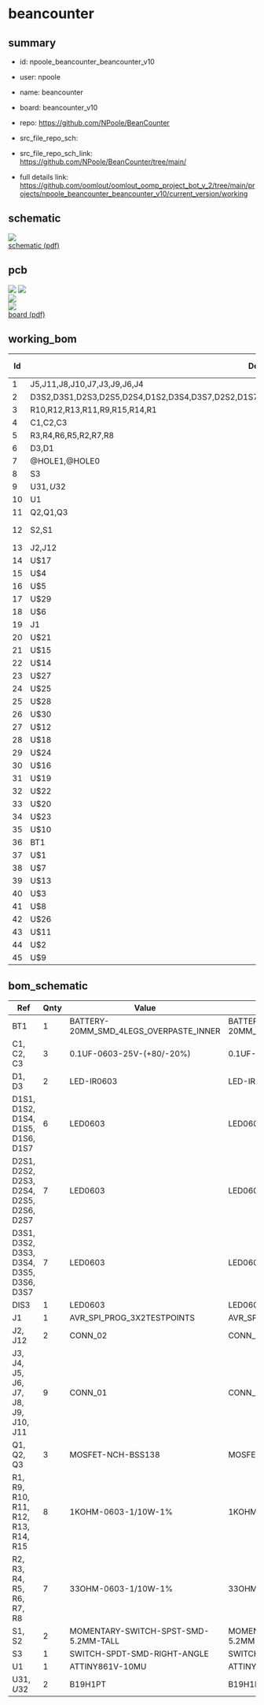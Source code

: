 # beancounter
 
## summary 
* id: npoole_beancounter_beancounter_v10
* user: npoole
* name: beancounter
* board: beancounter_v10
* repo: https://github.com/NPoole/BeanCounter



* src_file_repo_sch: 
* src_file_repo_sch_link: https://github.com/NPoole/BeanCounter/tree/main/
* full details link: https://github.com/oomlout/oomlout_oomp_project_bot_v_2/tree/main/projects/npoole_beancounter_beancounter_v10/current_version/working  

## schematic  
![](working_schematic_600.png)  
[schematic (pdf)](working_schematic.pdf) 






















## pcb  
![](working_3d_600.png) 
![](working_3d_front_600.png)  
![](working_3d_back_600.png)  
![](working_600.png)  
[board (pdf)](working.pdf)  

## working_bom
| Id | Designator | Footprint | Quantity | Designation | Supplier and ref |  | None | 
| --- | --- | --- | --- | --- | --- | --- | --- | 
| 1 | J5,J11,J8,J10,J7,J3,J9,J6,J4 | 1X01 | 9 |  |  |  | [''] | 
| 2 | D3S2,D3S1,D2S3,D2S5,D2S4,D1S2,D3S4,D3S7,D2S2,D1S7,D3S6,D1S1,D3S5,D1S6,D2S7,D1S5,DIS3,D2S1,D1S4,D3S3,D2S6 | LED-0603 | 21 |  |  |  | [''] | 
| 3 | R10,R12,R13,R11,R9,R15,R14,R1 | 0603 | 8 | 1k |  |  | [''] | 
| 4 | C1,C2,C3 | 0603 | 3 | 0.1uF |  |  | [''] | 
| 5 | R3,R4,R6,R5,R2,R7,R8 | 0603 | 7 | 33 |  |  | [''] | 
| 6 | D3,D1 | LED-0603 | 2 | IR LED |  |  | [''] | 
| 7 | @HOLE1,@HOLE0 |  | 2 |  |  |  | [''] | 
| 8 | S3 | SWITCH_SPST_SMD_A | 1 |  |  |  | [''] | 
| 9 | U$31,U$32 | HARVATEK_DETECTOR | 2 | B19H1PT |  |  | [''] | 
| 10 | U1 | 32M1-A_ATM | 1 | ATTINY861V-10MU |  |  | [''] | 
| 11 | Q2,Q1,Q3 | SOT23-3 | 3 | 220mA/50V/3.5Î© |  |  | [''] | 
| 12 | S2,S1 | TACTILE_SWITCH_SMD_5.2MM | 2 | MOMENTARY-SWITCH-SPST-SMD-5.2MM-TALL |  |  | [''] | 
| 13 | J2,J12 | 1X02 | 2 |  |  |  | [''] | 
| 14 | U$17 | THEN_PRESS_COUNT#RESET_TO_SELECT0 | 1 |  |  |  | [''] | 
| 15 | U$4 | #PRESS_SETUP_X1#0 | 1 |  |  |  | [''] | 
| 16 | U$5 | 00 | 1 |  |  |  | [''] | 
| 17 | U$29 | #SETUP#0 | 1 |  |  |  | [''] | 
| 18 | U$6 | #_3V#0 | 1 |  |  |  | [''] | 
| 19 | J1 | 2X3_TEST_POINTS | 1 | AVR_SPI_PROG_3X2TESTPOINTS |  |  | [''] | 
| 20 | U$21 | 120 | 1 |  |  |  | [''] | 
| 21 | U$15 | #PRESS_SETUP_X2#0 | 1 |  |  |  | [''] | 
| 22 | U$14 | TO_ENTER_PART_PITCH_SETUP0 | 1 |  |  |  | [''] | 
| 23 | U$27 | #COUNT#0 | 1 |  |  |  | [''] | 
| 24 | U$25 | ALL_DIGITS_ARE_BLINKING0 | 1 |  |  |  | [''] | 
| 25 | U$28 | #RESET#0 | 1 |  |  |  | [''] | 
| 26 | U$30 | LOGO#SVG0 | 1 |  |  |  | [''] | 
| 27 | U$12 | #RESUME_COUNTING#0 | 1 |  |  |  | [''] | 
| 28 | U$18 | #RESET_COUNTER#0 | 1 |  |  |  | [''] | 
| 29 | U$24 | #OFF#EXT#0 | 1 |  |  |  | [''] | 
| 30 | U$16 | TO_ENTER_COUNTING_MODE_SELECTION0 | 1 |  |  |  | [''] | 
| 31 | U$19 | BY_HOLDING_COUNT#RESET_UNTIL0 | 1 |  |  |  | [''] | 
| 32 | U$22 | 160 | 1 |  |  |  | [''] | 
| 33 | U$20 | 40 | 1 |  |  |  | [''] | 
| 34 | U$23 | #ON#0 | 1 |  |  |  | [''] | 
| 35 | U$10 | FIRST_DIGIT_WILL_BLINK_WHILE_PAUSED#_0 | 1 |  |  |  | [''] | 
| 36 | BT1 | BATTCON_20MM_4LEGS_OVERPASTE_INNER | 1 |  |  |  | [''] | 
| 37 | U$1 | OSHWBC#SVG0 | 1 |  |  |  | [''] | 
| 38 | U$7 | #_GND#0 | 1 |  |  |  | [''] | 
| 39 | U$13 | BY_PRESSING_COUNT#RESET_AGAIN0 | 1 |  |  |  | [''] | 
| 40 | U$3 | #PAUSE_COUNTING#0 | 1 |  |  |  | [''] | 
| 41 | U$8 | THEN_PRESS_COUNT#RESET_TO_INCREMENT0 | 1 |  |  |  | [''] | 
| 42 | U$26 | #COMPLETE_DOCS_AT_GITHUB#COM#NPOOLE#BEANCOUNTER#0 | 1 |  |  |  | [''] | 
| 43 | U$11 | #_0 | 1 |  |  |  | [''] | 
| 44 | U$2 | EXTERN_PWR0 | 1 |  |  |  | [''] | 
| 45 | U$9 | BY_PRESSING_COUNT#RESET0 | 1 |  |  |  | [''] | 


## bom_schematic
| Ref | Qnty | Value | Cmp name | Footprint | Description | Vendor | DNP | 
| --- | --- | --- | --- | --- | --- | --- | --- | 
| BT1 | 1 | BATTERY-20MM_SMD_4LEGS_OVERPASTE_INNER | BATTERY-20MM_SMD_4LEGS_OVERPASTE_INNER | working:BATTCON_20MM_4LEGS_OVERPASTE_INNER |  |  |  | 
| C1, C2, C3 | 3 | 0.1UF-0603-25V-(+80/-20%) | 0.1UF-0603-25V-(+80/-20%) | working:0603 |  |  |  | 
| D1, D3 | 2 | LED-IR0603 | LED-IR0603 | working:LED-0603 |  |  |  | 
| D1S1, D1S2, D1S4, D1S5, D1S6, D1S7 | 6 | LED0603 | LED0603 | working:LED-0603 |  |  |  | 
| D2S1, D2S2, D2S3, D2S4, D2S5, D2S6, D2S7 | 7 | LED0603 | LED0603 | working:LED-0603 |  |  |  | 
| D3S1, D3S2, D3S3, D3S4, D3S5, D3S6, D3S7 | 7 | LED0603 | LED0603 | working:LED-0603 |  |  |  | 
| DIS3 | 1 | LED0603 | LED0603 | working:LED-0603 |  |  |  | 
| J1 | 1 | AVR_SPI_PROG_3X2TESTPOINTS | AVR_SPI_PROG_3X2TESTPOINTS | working:2X3_TEST_POINTS |  |  |  | 
| J2, J12 | 2 | CONN_02 | CONN_02 | working:1X02 |  |  |  | 
| J3, J4, J5, J6, J7, J8, J9, J10, J11 | 9 | CONN_01 | CONN_01 | working:1X01 |  |  |  | 
| Q1, Q2, Q3 | 3 | MOSFET-NCH-BSS138 | MOSFET-NCH-BSS138 | working:SOT23-3 |  |  |  | 
| R1, R9, R10, R11, R12, R13, R14, R15 | 8 | 1KOHM-0603-1/10W-1% | 1KOHM-0603-1/10W-1% | working:0603 |  |  |  | 
| R2, R3, R4, R5, R6, R7, R8 | 7 | 33OHM-0603-1/10W-1% | 33OHM-0603-1/10W-1% | working:0603 |  |  |  | 
| S1, S2 | 2 | MOMENTARY-SWITCH-SPST-SMD-5.2MM-TALL | MOMENTARY-SWITCH-SPST-SMD-5.2MM-TALL | working:TACTILE_SWITCH_SMD_5.2MM |  |  |  | 
| S3 | 1 | SWITCH-SPDT-SMD-RIGHT-ANGLE | SWITCH-SPDT-SMD-RIGHT-ANGLE | working:SWITCH_SPST_SMD_A |  |  |  | 
| U1 | 1 | ATTINY861V-10MU | ATTINY861V-10MU | working:32M1-A_ATM |  |  |  | 
| U$31, U$32 | 2 | B19H1PT | B19H1PT | working:HARVATEK_DETECTOR |  |  |  | 



